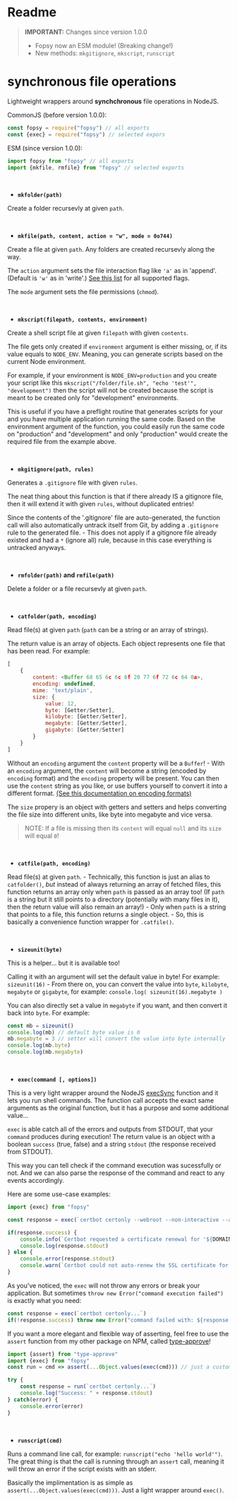 # Readme

> **IMPORTANT:** Changes since version 1.0.0
>
> - Fopsy now an ESM module! (Breaking change!)
> - New methods: `mkgitignore`, `mkscript`, `runscript`

# synchronous file operations

Lightweight wrappers around **synchchronous** file operations in NodeJS.


CommonJS (before version 1.0.0):

```js
const fopsy = require("fopsy") // all exports
const {exec} = require("fopsy") // selected expors
```

ESM (since version 1.0.0):

```js
import fopsy from "fopsy" // all exports
import {mkfile, rmfile} from "fopsy" // selected exports
```


<br>

- **`mkfolder(path)`**

Create a folder recursevly at given `path`.


<br>

- **`mkfile(path, content, action = "w", mode = 0o744)`**

Create a file at given `path`. Any folders are created recursevly along the way.

The `action` argument sets the file interaction flag like `'a'` as in 'append'. (Default is `'w'` as in 'write'.) [See this list](https://nodejs.org/api/fs.html#file-system-flags) for all supported flags.

The `mode` argument sets the file permissions (`chmod`).


<br>


- **`mkscript(filepath, contents, environment)`**

Create a shell script file at given `filepath` with given `contents`.

The file gets only created if `environment` argument is either missing, or, if its value equals to `NODE_ENV`. Meaning, you can generate scripts based on the current Node environment.

For example, if your environment is `NODE_ENV=production` and you create your script like this `mkscript("/folder/file.sh", "echo 'test'", "development")` then the script will not be created because the script is meant to be created only for "development" environments.

This is useful if you have a preflight routine that generates scripts for your and you have multiple application running the same code. Based on the environment argument of the function, you could easily run the same code on "production" and "development" and only "production" would create the required file from the example above.


<br>


- **`mkgitignore(path, rules)`**

Generates a `.gitignore` file with given `rules`.

The neat thing about this function is that if there already IS a gitignore file, then it will extend it with given `rules`, without duplicated entries!

Since the contents of the '.gitignore' file are auto-generated, the function call will also automatically untrack itself from Git, by adding a `.gitignore` rule to the generated file. - This does not apply if a gitignore file already existed and had a `*` (ignore all) rule, because in this case everything is untracked anyways.


<br>

- **`rmfolder(path)` and `rmfile(path)`**

Delete a folder or a file recursevly at given `path`.


<br>

- **`catfolder(path, encoding)`**

Read file(s) at given `path` (`path` can be a string or an array of strings).

The return value is an array of objects. Each object represents one file that has been read. For example:

```js
[
    {
        content: <Buffer 68 65 6c 6c 6f 20 77 6f 72 6c 64 0a>,
        encoding: undefined,
        mime: 'text/plain',
        size: {
            value: 12,
            byte: [Getter/Setter],
            kilobyte: [Getter/Setter],
            megabyte: [Getter/Setter],
            gigabyte: [Getter/Setter]
        }
    }
]
```

Without an `encoding` argument the `content` property will be a `Buffer`! - With an `encoding` argument, the `content` will become a string (encoded by `encoding` format) and the `encoding` property will be present. You can then use the `content` string as you like, or use buffers yourself to convert it into a different format. [(See this documentation on encoding formats)](https://nodejs.org/docs/latest/api/buffer.html#buffers-and-character-encodings)

The `size` propery is an object with getters and setters and helps converting the file size into different units, like byte into megabyte and vice versa.

> NOTE: If a file is missing then its `content` will equal `null` and its `size` will equal `0`!


<br>

- **`catfile(path, encoding)`**

Read file(s) at given `path`. - Technically, this function is just an alias to `catfolder()`, *but* instead of always returning an array of fetched files, this function returns an array only when `path` is passed as an array too! (If `path` is a string but it still points to a directory (potentially with many files in it), then the return value will also remain an array!) - Only when `path` is a string that points to a file, this function returns a single object. - So, this is basically a convenience function wrapper for `.catfile()`.


<br>

- **`sizeunit(byte)`**

This is a helper... but it is available too!

Calling it with an argument will set the default value in byte! For example: `sizeunit(16)` - From there on, you can convert the value into `byte`, `kilobyte`, `megabyte` or `gigabyte`, for example: `console.log( sizeunit(16).megabyte )`

You can also directly set a value in `megabyte` if you want, and then convert it back into `byte`. For example:

```js
const mb = sizeunit()
console.log(mb) // default byte value is 0
mb.megabyte = 3 // setter will convert the value into byte internally
console.log(mb.byte)
console.log(mb.megabyte)
```


<br>

- **`exec(command [, options])`**

This is a very light wrapper around the NodeJS [execSync](https://nodejs.org/api/child_process.html#child_processexecsynccommand-options) function and it lets you run shell commands. The function call accepts the exact same arguments as the original function, but it has a purpose and some additional value...

`exec` is able catch all of the errors and outputs from STDOUT, that your `command` produces during execution! The return value is an object with a boolean `success` (true, false) and a string `stdout` (the response received from STDOUT).

This way you can tell check if the command execution was sucessfully or not. And we can also parse the response of the command and react to any events accordingly.

Here are some use-case examples:

```js
import {exec} from "fopsy"

const response = exec(`certbot certonly --webroot --non-interactive --agree-tos -m ${EMAIL} -w '${CHALLENGE_SAVEDIR}' -d ${DOMAIN} --work-dir '${ROOTPATH}' --deploy-hook '${RENEW_CALLBACK}'`)

if(response.success) {
    console.info(`Certbot requested a certificate renewal for '${DOMAIN}'. Server will be reloaded after the cert update.`)
    console.log(response.stdout)
} else {
    console.error(response.stdout)
    console.warn(`Certbot could not auto-renew the SSL certificate for '${DOMAIN}'! Please inspect the server logs and resolve this issues manually!`)
}
```

As you've noticed, the `exec` will not throw any errors or break your application. But sometimes `throw new Error("command execution failed")` is exactly what you need:

```js
const response = exec(`certbot certonly...`)
if(!response.success) throw new Error("command failed with: ${response.stdout}")
```

If you want a more elegant and flexible way of asserting, feel free to use the `assert` function from my other package on NPM, called [type-approve](https://www.npmjs.com/package/type-approve)!

```js
import {assert} from "type-approve"
import {exec} from "fopsy"
const run = cmd => assert(...Object.values(exec(cmd))) // just a custom shortcut to calling assert with condition and message arguments

try {
    const response = run(`certbot certonly...`)
    console.log("Success: " + response.stdout)
} catch(error) {
    console.error(error)
}
```


<br>


- **`runscript(cmd)`**

Runs a command line call, for example: `runscript("echo 'hello world'")`. The great thing is that the call is running through an `assert` call, meaning it will throw an error if the script exists with an stderr.

Basically the implimentation is as simple as `assert(...Object.values(exec(cmd)))`. Just a light wrapper around `exec()`.
